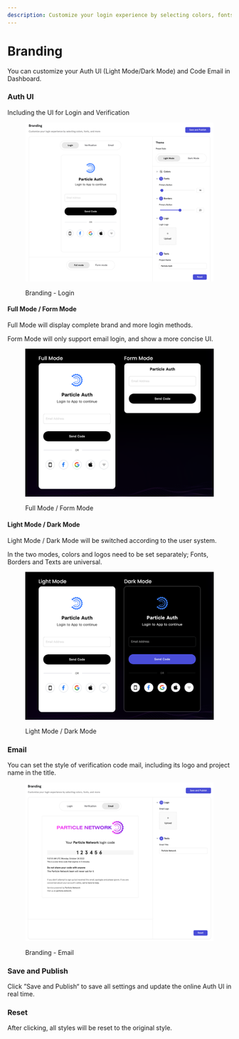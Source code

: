 ```yaml
---
description: Customize your login experience by selecting colors, fonts, and more.
---
```


# Branding

You can customize your Auth UI (Light Mode/Dark Mode) and Code Email in Dashboard.

### Auth UI

Including the UI for Login and Verification

<figure><img src="../.gitbook/assets/image.png" alt=""><figcaption><p>Branding - Login</p></figcaption></figure>

#### Full Mode / Form Mode

Full Mode will display complete brand and more login methods.&#x20;

Form Mode will only support email login, and show a more concise UI.

<figure><img src="../.gitbook/assets/Full&#x26;Form mode.png" alt=""><figcaption><p>Full Mode / Form Mode</p></figcaption></figure>

#### Light Mode / Dark Mode

Light Mode / Dark Mode will be switched according to the user system.&#x20;

In the two modes, colors and logos need to be set separately; Fonts, Borders and Texts are universal.

<figure><img src="../.gitbook/assets/Light&#x26;Dark.png" alt=""><figcaption><p>Light Mode / Dark Mode</p></figcaption></figure>

### Email

You can set the style of verification code mail, including its logo and project name in the title.

<figure><img src="../.gitbook/assets/image (2).png" alt=""><figcaption><p>Branding - Email</p></figcaption></figure>

### Save and Publish&#x20;

Click ”Save and Publish“ to save all settings and update the online Auth UI in real time.

### Reset&#x20;

After clicking, all styles will be reset to the original style.

